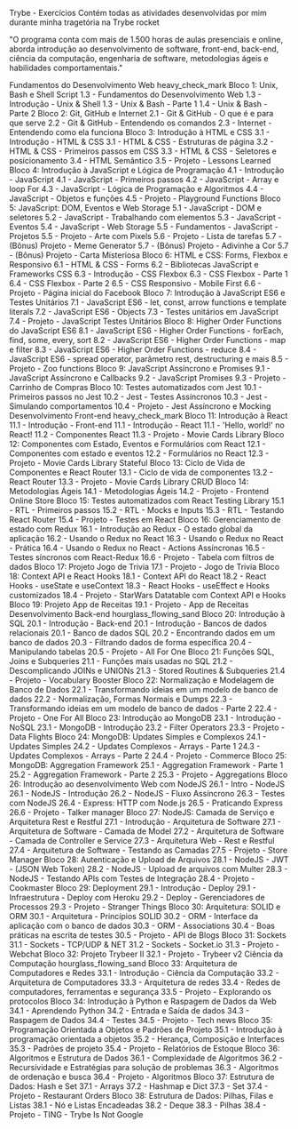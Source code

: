 Trybe - Exercícios
Contém todas as atividades desenvolvidas por mim durante minha tragetória na Trybe rocket

"O programa conta com mais de 1.500 horas de aulas presenciais e online, aborda introdução ao desenvolvimento de software, front-end, back-end, ciência da computação, engenharia de software, metodologias ágeis e habilidades comportamentais."

Fundamentos do Desenvolvimento Web heavy_check_mark
Bloco 1: Unix, Bash e Shell Script
 1.3 - Fundamentos do Desenvolvimento Web
 1.3 - Introdução - Unix & Shell
 1.3 - Unix & Bash - Parte 1
 1.4 - Unix & Bash - Parte 2
Bloco 2: Git, GitHub e Internet
 2.1 - Git & GitHub - O que é e para que serve
 2.2 - Git & GitHub - Entendendo os comandos
 2.3 - Internet - Entendendo como ela funciona
Bloco 3: Introdução à HTML e CSS
 3.1 - Introdução - HTML & CSS
 3.1 - HTML & CSS - Estruturas de página
 3.2 - HTML & CSS - Primeiros passos em CSS
 3.3 - HTML & CSS - Seletores e posicionamento
 3.4 - HTML Semântico
 3.5 - Projeto - Lessons Learned
Bloco 4: Introdução à JavaScript e Lógica de Programação
 4.1 - Introdução - JavaScript
 4.1 - JavaScript - Primeiros passos
 4.2 - JavaScript - Array e loop For
 4.3 - JavaScript - Lógica de Programação e Algoritmos
 4.4 - JavaScript - Objetos e funções
 4.5 - Projeto - Playground Functions
Bloco 5: JavaScript: DOM, Eventos e Web Storage
 5.1 - JavaScript - DOM e seletores
 5.2 - JavaScript - Trabalhando com elementos
 5.3 - JavaScript - Eventos
 5.4 - JavaScript - Web Storage
 5.5 - Fundamentos - JavaScript - Projetos
 5.5 - Projeto - Arte com Pixels
 5.6 - Projeto - Lista de tarefas
 5.7 - (Bônus) Projeto - Meme Generator
 5.7 - (Bônus) Projeto - Adivinhe a Cor
 5.7 - (Bônus) Projeto - Carta Misteriosa
Bloco 6: HTML e CSS: Forms, Flexbox e Responsivo
 6.1 - HTML & CSS - Forms
 6.2 - Bibliotecas JavaScript e Frameworks CSS
 6.3 - Introdução - CSS Flexbox
 6.3 - CSS Flexbox - Parte 1
 6.4 - CSS Flexbox - Parte 2
 6.5 - CSS Responsivo - Mobile First
 6.6 - Projeto - Página inicial do Facebook
Bloco 7: Introdução à JavaScript ES6 e Testes Unitários
 7.1 - JavaScript ES6 - let, const, arrow functions e template literals
 7.2 - JavaScript ES6 - Objects
 7.3 - Testes unitários em JavaScript
 7.4 - Projeto - JavaScript Testes Unitários
Bloco 8: Higher Order Functions do JavaScript ES6
 8.1 - JavaScript ES6 - Higher Order Functions - forEach, find, some, every, sort
 8.2 - JavaScript ES6 - Higher Order Functions - map e filter
 8.3 - JavaScript ES6 - Higher Order Functions - reduce
 8.4 - JavaScript ES6 - spread operator, parâmetro rest, destructuring e mais
 8.5 - Projeto - Zoo functions
Bloco 9: JavaScript Assíncrono e Promises
 9.1 - JavaScript Assíncrono e Callbacks
 9.2 - JavaScript Promises
 9.3 - Projeto - Carrinho de Compras
Bloco 10: Testes automatizados com Jest
 10.1 - Primeiros passos no Jest
 10.2 - Jest - Testes Assíncronos
 10.3 - Jest - Simulando comportamentos
 10.4 - Projeto - Jest Assíncrono e Mocking
Desenvolvimento Front-end heavy_check_mark
Bloco 11: Introdução à React
 11.1 - Introdução - Front-end
 11.1 - Introdução - React
 11.1 - 'Hello, world!' no React!
 11.2 - Componentes React
 11.3 - Projeto - Movie Cards Library
Bloco 12: Componentes com Estado, Eventos e Formulários com React
 12.1 - Componentes com estado e eventos
 12.2 - Formulários no React
 12.3 - Projeto - Movie Cards Library Stateful
Bloco 13: Ciclo de Vida de Componentes e React Router
 13.1 - Ciclo de vida de componentes
 13.2 - React Router
 13.3 - Projeto - Movie Cards Library CRUD
Bloco 14: Metodologias Ágeis
 14.1 - Metodologias Ágeis
 14.2 - Projeto - Frontend Online Store
Bloco 15: Testes automatizados com React Testing Library
 15.1 - RTL - Primeiros passos
 15.2 - RTL - Mocks e Inputs
 15.3 - RTL - Testando React Router
 15.4 - Projeto - Testes em React
Bloco 16: Gerenciamento de estado com Redux
 16.1 - Introdução ao Redux - O estado global da aplicação
 16.2 - Usando o Redux no React
 16.3 - Usando o Redux no React - Prática
 16.4 - Usando o Redux no React - Actions Assíncronas
 16.5 - Testes síncronos com React-Redux
 16.6 - Projeto - Tabela com filtros de dados
Bloco 17: Projeto Jogo de Trivia
 17.1 - Projeto - Jogo de Trivia
Bloco 18: Context API e React Hooks
 18.1 - Context API do React
 18.2 - React Hooks - useState e useContext
 18.3 - React Hooks - useEffect e Hooks customizados
 18.4 - Projeto - StarWars Datatable com Context API e Hooks
Bloco 19: Projeto App de Receitas
 19.1 - Projeto - App de Receitas
Desenvolvimento Back-end hourglass_flowing_sand
Bloco 20: Introdução à SQL
 20.1 - Introdução - Back-end
 20.1 - Introdução - Bancos de dados relacionais
 20.1 - Banco de dados SQL
 20.2 - Encontrando dados em um banco de dados
 20.3 - Filtrando dados de forma específica
 20.4 - Manipulando tabelas
 20.5 - Projeto - All For One
Bloco 21: Funções SQL, Joins e Subqueries
 21.1 - Funções mais usadas no SQL
 21.2 - Descomplicando JOINs e UNIONs
 21.3 - Stored Routines & Subqueries
 21.4 - Projeto - Vocabulary Booster
Bloco 22: Normalização e Modelagem de Banco de Dados
 22.1 - Transformando ideias em um modelo de banco de dados
 22.2 - Normalização, Formas Normais e Dumps
 22.3 - Transformando ideias em um modelo de banco de dados - Parte 2
 22.4 - Projeto - One For All
Bloco 23: Introdução ao MongoDB
 23.1 - Introdução - NoSQL
 23.1 - MongoDB - Introdução
 23.2 - Filter Operators
 23.3 - Projeto - Data Flights
Bloco 24: MongoDB: Updates Simples e Complexos
 24.1 - Updates Simples
 24.2 - Updates Complexos - Arrays - Parte 1
 24.3 - Updates Complexos - Arrays - Parte 2
 24.4 - Projeto - Commerce
Bloco 25: MongoDB: Aggregation Framework
 25.1 - Aggregation Framework - Parte 1
 25.2 - Aggregation Framework - Parte 2
 25.3 - Projeto - Aggregations
Bloco 26: Introdução ao desenvolvimento Web com NodeJS
 26.1 - Intro - NodeJS
 26.1 - NodeJS - Introdução
 26.2 - NodeJS - Fluxo Assíncrono
 26.3 - Testes com NodeJS
 26.4 - Express: HTTP com Node.js
 26.5 - Praticando Express
 26.6 - Projeto - Talker manager
Bloco 27: NodeJS: Camada de Serviço e Arquitetura Rest e Restful
 27.1 - Introdução - Arquitetura de Software
 27.1 - Arquitetura de Software - Camada de Model
 27.2 - Arquitetura de Software - Camada de Controller e Service
 27.3 - Arquitetura Web - Rest e Restful
 27.4 - Arquitetura de Software - Testando as Camadas
 27.5 - Projeto - Store Manager
Bloco 28: Autenticação e Upload de Arquivos
 28.1 - NodeJS - JWT - (JSON Web Token)
 28.2 - NodeJS - Upload de arquivos com Multer
 28.3 - NodeJS - Testando APIs com Testes de Integração
 28.4 - Projeto - Cookmaster
Bloco 29: Deployment
 29.1 - Introdução - Deploy
 29.1 - Infraestrutura - Deploy com Heroku
 29.2 - Deploy - Gerenciadores de Processos
 29.3 - Projeto - Stranger Things
Bloco 30: Arquitetura: SOLID e ORM
 30.1 - Arquitetura - Princípios SOLID
 30.2 - ORM - Interface da aplicação com o banco de dados
 30.3 - ORM - Associations
 30.4 - Boas práticas na escrita de testes
 30.5 - Projeto - API de Blogs
Bloco 31: Sockets
 31.1 - Sockets - TCP/UDP & NET
 31.2 - Sockets - Socket.io
 31.3 - Projeto - Webchat
Bloco 32: Projeto Trybeer II
 32.1 - Projeto - Trybeer v2
Ciência da Computação hourglass_flowing_sand
Bloco 33: Arquitetura de Computadores e Redes
 33.1 - Introdução - Ciência da Computação
 33.2 - Arquitetura de Computadores
 33.3 - Arquitetura de redes
 33.4 - Redes de computadores, ferramentas e segurança
 33.5 - Projeto - Explorando os protocolos
Bloco 34: Introdução à Python e Raspagem de Dados da Web
 34.1 - Aprendendo Python
 34.2 - Entrada e Saída de dados
 34.3 - Raspagem de Dados
 34.4 - Testes
 34.5 - Projeto - Tech news
Bloco 35: Programação Orientada a Objetos e Padrões de Projeto
 35.1 - Introdução à programação orientada a objetos
 35.2 - Herança, Composição e Interfaces
 35.3 - Padrões de projeto
 35.4 - Projeto - Relatórios de Estoque
Bloco 36: Algoritmos e Estrutura de Dados
 36.1 - Complexidade de Algoritmos
 36.2 - Recursividade e Estratégias para solução de problemas
 36.3 - Algoritmos de ordenação e busca
 36.4 - Projeto - Algoritmos
Bloco 37: Estrutura de Dados: Hash e Set
 37.1 - Arrays
 37.2 - Hashmap e Dict
 37.3 - Set
 37.4 - Projeto - Restaurant Orders
Bloco 38: Estrutura de Dados: Pilhas, Filas e Listas
 38.1 - Nó e Listas Encadeadas
 38.2 - Deque
 38.3 - Pilhas
 38.4 - Projeto - TING - Trybe Is Not Google
